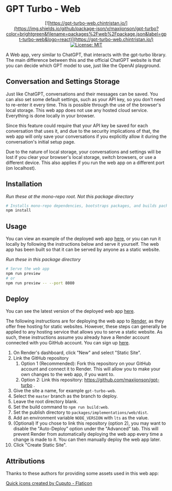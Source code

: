 # GPT Turbo - Web

<div align="center">

  [![https://gpt-turbo-web.chintristan.io/](https://img.shields.io/github/package-json/v/maxijonson/gpt-turbo?color=brightgreen&filename=packages%2Fweb%2Fpackage.json&label=gpt-turbo-web&logo=react)](https://gpt-turbo-web.chintristan.io/)
  [![License: MIT](https://img.shields.io/badge/License-MIT-yellow.svg)](https://opensource.org/licenses/MIT)
</div>

A Web app, very similar to ChatGPT, that interacts with the gpt-turbo library. The main difference between this and the official ChatGPT website is that you can decide which GPT model to use, just like the OpenAI playground.

## Conversation and Settings Storage

Just like ChatGPT, conversations and their messages can be saved. You can also set some default settings, such as your API key, so you don't need to re-enter it every time. This is possible through the use of the browser's local storage. This web app does not use any hosted cloud service. Everything is done locally in your browser.

Since this feature could require that your API key be saved for each conversation that uses it, and due to the security implications of that, the web app will only save your conversations if you explicitly allow it during the conversation's initial setup page.

Due to the nature of local storage, your conversations and settings will be lost if you clear your browser's local storage, switch browsers, or use a different device. This also applies if you run the web app on a different port (on localhost).

## Installation

*Run these at the mono-repo root. Not this package directory*

```bash
# Installs mono-repo dependencies, bootstraps packages, and builds packages
npm install
```

## Usage

You can view an example of the deployed web app [here](https://gpt-turbo-web.chintristan.io/), or you can run it locally by following the instructions below and serve it yourself. The web app has been built so that it can be served by anyone as a static website. 

*Run these in this package directory*

```bash
# Serve the web app
npm run preview
# or
npm run preview -- --port 8080 
```

## Deploy

You can see the latest version of the deployed web app [here](https://gpt-turbo-web.chintristan.io/).

The following instructions are for deploying the web app to [Render](https://render.com/), as they offer free hosting for static websites. However, these steps can generally be applied to any hosting service that allows you to serve a static website. As such, these instructions assume you already have a Render account connected with you GitHub account. You can sign up [here](https://dashboard.render.com/register).

1. On Render's dashboard, click "New" and select "Static Site".
2. Link the GitHub repository
   1. Option 1 (Recommended): Fork this repository on your GitHub account and connect it to Render. This will allow you to make your own changes to the web app, if you want to.
   2. Option 2: Link this repository: https://github.com/maxijonson/gpt-turbo .
3. Give the site a name, for example `gpt-turbo-web`.
4. Select the `master` branch as the branch to deploy.
5. Leave the root directory blank.
6. Set the build command to `npm run build:web`.
7. Set the publish directory to `packages/implementations/web/dist`.
8. Add an environment variable `NODE_VERSION` with `lts` as the value.
9. (Optional) If you chose to link this repository (option 2), you may want to disable the "Auto-Deploy" option under the "Advanced" tab. This will prevent Render from automatically deploying the web app every time a change is made to it. You can then manually deploy the web app later.
10. Click "Create Static Site".

## Attributions

Thanks to these authors for providing some assets used in this web app:

<a href="https://www.flaticon.com/free-icons/quick" title="quick icons">Quick icons created by Cuputo - Flaticon</a>